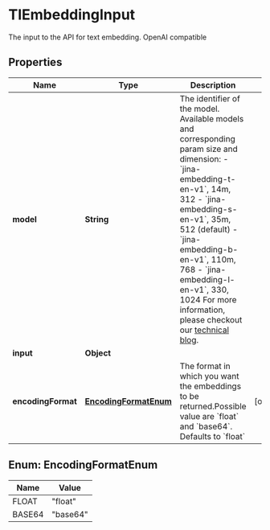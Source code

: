 

# TIEmbeddingInput

The input to the API for text embedding. OpenAI compatible

## Properties

| Name | Type | Description | Notes |
|------------ | ------------- | ------------- | -------------|
|**model** | **String** | The identifier of the model.  Available models and corresponding param size and dimension: - &#x60;jina-embedding-t-en-v1&#x60;, 14m, 312 - &#x60;jina-embedding-s-en-v1&#x60;, 35m, 512 (default) - &#x60;jina-embedding-b-en-v1&#x60;, 110m, 768 - &#x60;jina-embedding-l-en-v1&#x60;, 330, 1024  For more information, please checkout our [technical blog](https://arxiv.org/abs/2307.11224).  |  |
|**input** | **Object** |  |  |
|**encodingFormat** | [**EncodingFormatEnum**](#EncodingFormatEnum) | The format in which you want the embeddings to be returned.Possible value are &#x60;float&#x60; and &#x60;base64&#x60;. Defaults to &#x60;float&#x60; |  [optional] |



## Enum: EncodingFormatEnum

| Name | Value |
|---- | -----|
| FLOAT | &quot;float&quot; |
| BASE64 | &quot;base64&quot; |



